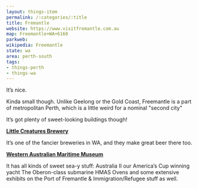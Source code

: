 ```yaml
---
layout: things-item
permalink: /:categories/:title
title: Fremantle
website: https://www.visitfremantle.com.au
map: Freemantle+WA+6160
parkweb: 
wikipedia: Freemantle
state: wa
area: perth-south
tags:
- things-perth
- things-wa
---
```


It’s nice. 

Kinda small though. Unlike Geelong or the Gold Coast, Freemantle is a part of metropolitan Perth, which is a little weird for a nominal "second city"

It’s got plenty of sweet-looking buildings though!

**[Little Creatures Brewery](https://littlecreatures.com.au)**

It’s one of the fancier breweries in WA, and they make great beer there too.

**[Western Australian Maritime Museum](http://museum.wa.gov.au/museums/maritime)**

It has all kinds of sweet sea-y stuff:
Australia II our America’s Cup winning yacht
The Oberon-class submarine HMAS Ovens
and some extensive exhibits on the Port of Fremantle & Immigration/Refugee stuff as well.
